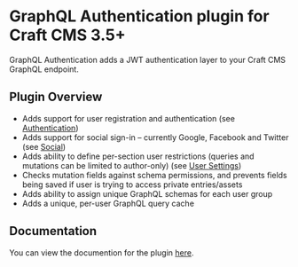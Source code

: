 # GraphQL Authentication plugin for Craft CMS 3.5+

GraphQL Authentication adds a JWT authentication layer to your Craft CMS GraphQL endpoint.

## Plugin Overview

- Adds support for user registration and authentication (see [Authentication](https://graphql-authentication.jamesedmonston.co.uk/usage/authentication))
- Adds support for social sign-in – currently Google, Facebook and Twitter (see [Social](https://graphql-authentication.jamesedmonston.co.uk/usage/social))
- Adds ability to define per-section user restrictions (queries and mutations can be limited to author-only) (see [User Settings](https://graphql-authentication.jamesedmonston.co.uk/settings/users))
- Checks mutation fields against schema permissions, and prevents fields being saved if user is trying to access private entries/assets
- Adds ability to assign unique GraphQL schemas for each user group
- Adds a unique, per-user GraphQL query cache

## Documentation

You can view the documention for the plugin [here](https://graphql-authentication.jamesedmonston.co.uk).
